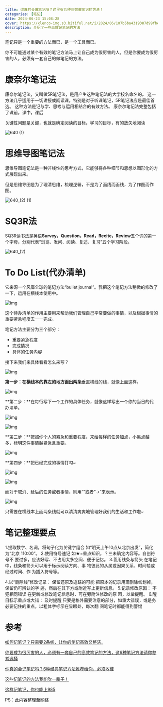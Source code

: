 ```yaml
---
title: 你真的会做笔记吗？这里有几种高效做笔记的方法！
categories: [笔记]
date: 2024-06-23 15:08:28
cover: https://xlenco-img.s3.bitiful.net/i/2024/06/107b5ba4319387d99fbe042e8ebc6898.webp
description: 介绍了一些高效记笔记的方法
---
```


笔记只是一个重要的方法而已，是一个工具而已。

你不可能通过某个有效的笔记方法马上让自己成为很厉害的人，但是你要成为很厉害的人，必须有一套自己的做笔记的方法。

# 康奈尔笔记法

康奈尔笔记法，又叫做5R笔记法，是用产生这种笔记法的大学校名命名的。 这一方法几乎适用于一切讲授或阅读课，特别是对于听课笔记，5R笔记法应是最佳首选。 这种方法是记与学、思考与运用相结合的有效方法。
康奈尔笔记法完整包括了课前，课中，课后

关键性问题是关键，也就是确定阅读的目标，学习的目标，有的放矢地阅读

![640 (1)](https://xlenco-img.s3.bitiful.net/i/2024/06/37ee321223559cb4174ca86b53f80a5a.webp)

# 思维导图笔记法

思维导图笔记法是一种非线性的思考方式，它能够将各种细节和思想以图形化的方式展现出来。

但是思维导图是为了理清思维，梳理逻辑，不是为了画线而画线，为了作图而作图。

![640_(2) (1)](https://xlenco-img.s3.bitiful.net/i/2024/06/9b9445ae3c67a5188f4155642b7c88b8.webp)

# SQ3R法

SQ3R读书法是英语**Survey，Question，Read，Recite，Review**五个词的第一个字母，分别代表“浏览、发问、阅读、复述、复习”五个学习阶段。

![640_(2)](https://xlenco-img.s3.bitiful.net/i/2024/06/ec17542d06e3af9d1f8c466799bd3b32.webp)

# To Do List(代办清单)

它来源一个风靡全球的笔记方法“bullet journal”。我把这个笔记方法稍微的修改了一下，运用在横线本使用中。

![img](https://xlenco-img.s3.bitiful.net/i/2024/06/e60d74fb19a5185f4e870c5e4705c460.jpeg)

这个待办清单的作用主要用来帮助我们管理自己平常要做的事情，以及根据事情的重要紧急程度去一一完成。

笔记方法主要分为三个部分：

- 重要紧急程度
- 完成情况
- 具体的任务内容

接下来我们来具体看看怎么来写？

![img](https://xlenco-img.s3.bitiful.net/i/2024/06/969d1de0354cf202f427ab35894a27b4.jpeg)

**第一步：**在横线本的靠左的地方画出**两条**垂直横线的线，就像上面这样。

![img](https://xlenco-img.s3.bitiful.net/i/2024/06/f760be5f0945ce16d1f94d2875340fa0.jpeg)

**第二步：**在每行写下一个工作的具体任务，就像这样写出一个你的当日的代办清单。

![img](https://xlenco-img.s3.bitiful.net/i/2024/06/a05cac6dfa7f0bc312e97da31a41bd29.jpeg)

![img](https://xlenco-img.s3.bitiful.net/i/2024/06/907124d2ad55011d3f3a1891000b64b1.jpeg)

**第三步：**按照你个人的紧急和重要程度，来给每样的任务加点，小黑点越多，标明这件事情越紧急且重要。

![img](https://5b0988e595225.cdn.sohucs.com/q_70,c_zoom,w_640/images/20181209/6e675315653d4d7199cb057098f85d23.jpeg)

**第四步：**把已经完成的事情打勾~

![img](https://5b0988e595225.cdn.sohucs.com/q_70,c_zoom,w_640/images/20181209/9d76f25725f2407fbebd7fb8fa245357.jpeg)

![img](https://xlenco-img.s3.bitiful.net/i/2024/06/b9d33969915fef1142f5d9dc2a68bdd0.jpeg)

而对于取消、延后的任务或者事情，则用“”或者“→”来表示。

![img](https://xlenco-img.s3.bitiful.net/i/2024/06/144cdedf1aeecad87ce0733724790156.jpeg)

只需要在横线本上画两条线就可以清清爽爽地管理好我们的生活和工作啦~

# 笔记整理要点

1.提取数字、名词，将句子化为关键字组合
如“明天上午10点从北京出发”，简化为“北京
110:00”。
2.使用符号速记
如★=重点知识，？三未确定内容等。自创符号不
要过多，应该好写、不占用太多空间、便于记忆。
3.善用线条与箭头
在笔记中，线条和箭头可以用于标示阅读方向、事
物彼此的从属或因果关系、时间轴或经过时间、作
为插入符号等。

4.以“删除线”修改记录：
保留还原及追踪的可能
把原本的记录用珊删除线划掉，保留仍可辨认的字
迹，然后在其下方或附近写上更新信息。
5.记录修改原因：
不犯相同错误
在更新或修改笔记信息时，可在旁附注修改的原
因，以做提醒。
6.醒目标示重点或大错：
及时提醒
只要是格外需要注意的部分，如重大错误，或是务
必要记住的重点，以粗体字标示在显眼处，每次翻
阅笔记时都能得到警惕

# 参考

[如何记笔记？只需要2条线，让你的笔记高效又整洁_](https://m.sohu.com/a/280606566_544612/?pvid=000115_3w_a)

[你要成为很厉害的人，必须有一套自己的高效笔记的方法，这6种笔记方法请你参考选择 ](https://mp.weixin.qq.com/s?__biz=MzIwNDkyNjQ0NQ==&mid=2247503405&idx=1&sn=4be81e5834c4c4318d3fe15d7258757d&chksm=973a32afa04dbbb90cf20eb10001facd0f4104a09d02c306c4f3a1715692dfbfd7089f2b801f&mpshare=1&scene=24&srcid=0608QqQLyzeHfO3Fl6fFLqkF&sharer_shareinfo=05ba0e1747eab1fe76b9c663bb4ce333&sharer_shareinfo_first=05ba0e1747eab1fe76b9c663bb4ce333#rd)

[你真的会记笔记吗？6种经典笔记方法推荐给你，必须收藏 ](https://mp.weixin.qq.com/s?__biz=Mzg5MDgxMDU2Ng==&mid=2247488349&idx=6&sn=9cd4f76e583070c45c92f0a95100bcd2&chksm=cfd7aaf4f8a023e2cfde37ea98443eca55ee38a485d6961710433ee9a02b53c239005fa803f0&mpshare=1&scene=24&srcid=0608ueVHkgO9QWCRhKwVXDxr&sharer_shareinfo=d4527f30f0c507784488a8de0c175a5b&sharer_shareinfo_first=d4527f30f0c507784488a8de0c175a5b#rd)

[这些记笔记的方法我能吹一辈子！](https://mp.weixin.qq.com/s?__biz=Mzg4MTgzMzI0Ng==&mid=2247486844&idx=1&sn=dda04c44ee1f793ce9505f067bf5d728&chksm=cf5ea90df829201bc7b037839e8b5c7fa208015cbca05f7eb067fe61b960894d17f91ec79e24&mpshare=1&scene=24&srcid=0608PCyBo1JI9drw72KkQglq&sharer_shareinfo=53047208534645fe7484674e9c3fc63a&sharer_shareinfo_first=53047208534645fe7484674e9c3fc63a#rd)

[这样记笔记，你也能上985 ](https://mp.weixin.qq.com/s?__biz=Mzg4MzY2MjQxOQ==&mid=2247682933&idx=1&sn=bde9e833bc64116b5b13d665ccaeace2&chksm=cf484049f83fc95f1e00218f388bd177b703deb03e2af06e61de3a3bb90b4c2621001b8f20fe&mpshare=1&scene=24&srcid=06082Pk13JquFHLAmiZFVJkj&sharer_shareinfo=844738a2d08283ebec3b09214f5edb1d&sharer_shareinfo_first=844738a2d08283ebec3b09214f5edb1d#rd)

PS：此内容整理至网络
